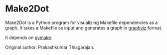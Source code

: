 Make2Dot
========

Make2Dot is a Python program for visualizing Makefile dependencies as a graph. It takes a Makefile as input and generates a graph in [graphviz](http://graphviz.org/) format. 

It depends on [pymake](http://benjamin.smedbergs.us/pymake/).

Original author: Prakashkumar Thiagarajan.
